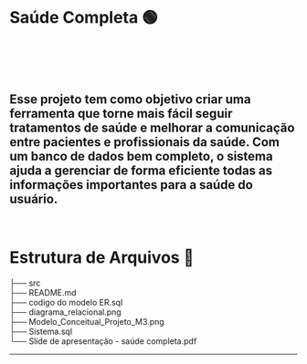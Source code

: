 <h1>Saúde Completa &#x1F7E2;<h1>
<br>

<h2>
Esse projeto tem como objetivo criar uma ferramenta que torne mais fácil seguir tratamentos de saúde e melhorar a comunicação entre pacientes e profissionais da saúde. Com um banco de dados bem completo, o sistema ajuda a gerenciar de forma eficiente todas as informações importantes para a saúde do usuário.
</h2>
<br>

<h1>Estrutura de Arquivos &#x1F4C1;</h1>

├── src<br>
├── README.md<br>
├── codigo do modelo ER.sql<br>
├── diagrama_relacional.png<br>
├── Modelo_Conceitual_Projeto_M3.png<br>
├── Sistema.sql<br>
└── Slide de apresentação - saúde completa.pdf<br>

<hr>